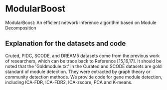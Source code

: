 # ModularBoost
ModularBoost: An efficient network inference algorithm based on Module Decomposition
## Explanation for the datasets and code
Cruted, PIDC, SCODE, and DREAM5 datasets come from the previous work of researchers, which can be trace back to Reference [15,16,17]. It should be noted that the 'Goldmodule.txt' in the Curated and SCODE datasets are gold standard of module detection. They were extracted by graph theory or community detection methods.
We provide code for gene module detection, including ICA-FDR, ICA-FDR2, ICA-zscore, PCA and K-means.
